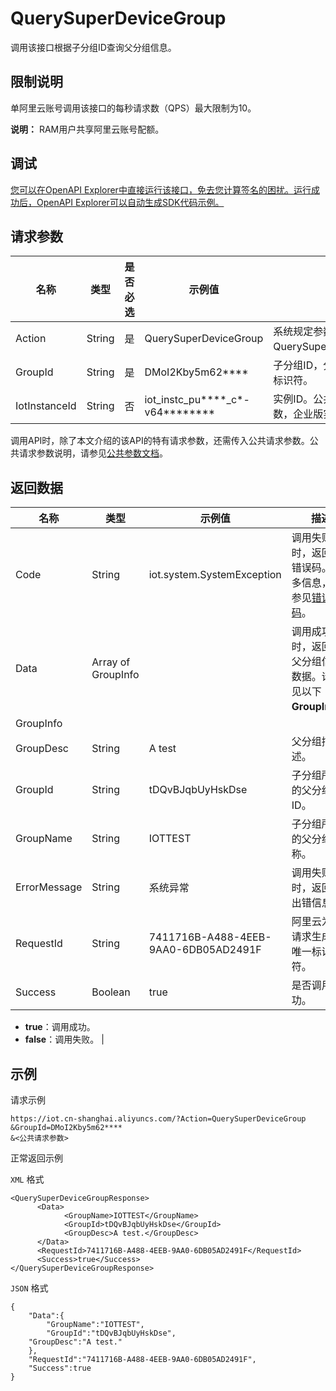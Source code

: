 # QuerySuperDeviceGroup

调用该接口根据子分组ID查询父分组信息。

## 限制说明

单阿里云账号调用该接口的每秒请求数（QPS）最大限制为10。

**说明：** RAM用户共享阿里云账号配额。

## 调试

[您可以在OpenAPI Explorer中直接运行该接口，免去您计算签名的困扰。运行成功后，OpenAPI Explorer可以自动生成SDK代码示例。](https://api.aliyun.com/#product=Iot&api=QuerySuperDeviceGroup&type=RPC&version=2018-01-20)

## 请求参数

|名称|类型|是否必选|示例值|描述|
|--|--|----|---|--|
|Action|String|是|QuerySuperDeviceGroup|系统规定参数。取值：QuerySuperDeviceGroup。 |
|GroupId|String|是|DMoI2Kby5m62\*\*\*\*|子分组ID，分组的全局唯一标识符。 |
|IotInstanceId|String|否|iot\_instc\_pu\*\*\*\*\_c\*-v64\*\*\*\*\*\*\*\*|实例ID。公共实例不传此参数，企业版实例需传入。 |

调用API时，除了本文介绍的该API的特有请求参数，还需传入公共请求参数。公共请求参数说明，请参见[公共参数文档](~~30561~~)。

## 返回数据

|名称|类型|示例值|描述|
|--|--|---|--|
|Code|String|iot.system.SystemException|调用失败时，返回的错误码。更多信息，请参见[错误码](~~87387~~)。 |
|Data|Array of GroupInfo| |调用成功时，返回的父分组信息数据。请参见以下**GroupInfo**。 |
|GroupInfo| | | |
|GroupDesc|String|A test|父分组描述。 |
|GroupId|String|tDQvBJqbUyHskDse|子分组所属的父分组ID。 |
|GroupName|String|IOTTEST|子分组所属的父分组名称。 |
|ErrorMessage|String|系统异常|调用失败时，返回的出错信息。 |
|RequestId|String|7411716B-A488-4EEB-9AA0-6DB05AD2491F|阿里云为该请求生成的唯一标识符。 |
|Success|Boolean|true|是否调用成功。

 -   **true**：调用成功。
-   **false**：调用失败。 |

## 示例

请求示例

```
https://iot.cn-shanghai.aliyuncs.com/?Action=QuerySuperDeviceGroup
&GroupId=DMoI2Kby5m62****
&<公共请求参数>
```

正常返回示例

`XML` 格式

```
<QuerySuperDeviceGroupResponse>
      <Data>
            <GroupName>IOTTEST</GroupName>
            <GroupId>tDQvBJqbUyHskDse</GroupId>
            <GroupDesc>A test.</GroupDesc>
      </Data>
      <RequestId>7411716B-A488-4EEB-9AA0-6DB05AD2491F</RequestId>
      <Success>true</Success>
</QuerySuperDeviceGroupResponse>
```

`JSON` 格式

```
{
    "Data":{
        "GroupName":"IOTTEST",
        "GroupId":"tDQvBJqbUyHskDse",
    "GroupDesc":"A test."
    },
    "RequestId":"7411716B-A488-4EEB-9AA0-6DB05AD2491F",
    "Success":true
}
```

